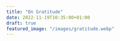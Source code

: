 ```yaml
---
title: "On Gratitude"
date: 2022-11-19T10:35:00+01:00
draft: true
featured_image: "/images/gratitude.webp"
---
```

